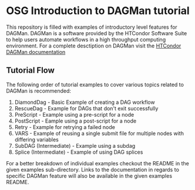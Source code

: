 # OSG Introduction to DAGMan tutorial

This repository is filled with examples of introductory level features for
DAGMan. DAGMan is a software provided by the HTCondor Software Suite to help
users automate workflows in a high throughput computing environment. For a
complete desctiption on DAGMan visit the [HTCondor DAGMan documentation](https://htcondor.readthedocs.io/en/latest/automated-workflows/dagman-introduction.html)

## Tutorial Flow

The following order of tutorial examples to cover various topics related
to DAGMan is recommended:

1. DiamondDag - Basic Example of creating a DAG workflow
2. RescueDag - Example for DAGs that don't exit successfully
3. PreScript - Example using a pre-script for a node
4. PostScript - Eample using a post-script for a node
5. Retry - Example for retrying a failed node
6. VARS - Example of reusing a single submit file for multiple nodes with differing variables
7. SubDAG (Intermediate) - Example using a subdag
8. Splice (Intermediate) - Example of using DAG splices

For a better breakdown of individual examples checkout the README in the
given examples sub-directory. Links to the documentation in regards to
specific DAGMan feature will also be available in the given examples
README.

